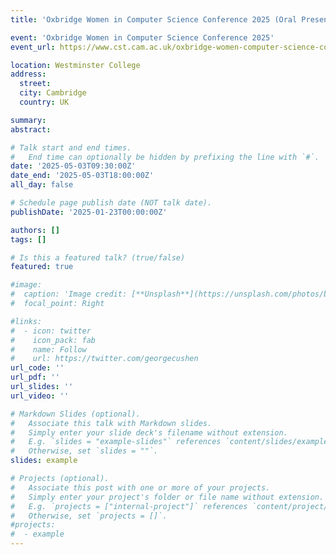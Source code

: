 ```yaml
---
title: 'Oxbridge Women in Computer Science Conference 2025 (Oral Presentation)'

event: 'Oxbridge Women in Computer Science Conference 2025'
event_url: https://www.cst.cam.ac.uk/oxbridge-women-computer-science-conference-2025

location: Westminster College
address:
  street: 
  city: Cambridge
  country: UK

summary: 
abstract: 

# Talk start and end times.
#   End time can optionally be hidden by prefixing the line with `#`.
date: '2025-05-03T09:30:00Z'
date_end: '2025-05-03T18:00:00Z'
all_day: false

# Schedule page publish date (NOT talk date).
publishDate: '2025-01-23T00:00:00Z'

authors: []
tags: []

# Is this a featured talk? (true/false)
featured: true

#image:
#  caption: 'Image credit: [**Unsplash**](https://unsplash.com/photos/bzdhc5b3Bxs)'
#  focal_point: Right

#links:
#  - icon: twitter
#    icon_pack: fab
#    name: Follow
#    url: https://twitter.com/georgecushen
url_code: ''
url_pdf: ''
url_slides: ''
url_video: ''

# Markdown Slides (optional).
#   Associate this talk with Markdown slides.
#   Simply enter your slide deck's filename without extension.
#   E.g. `slides = "example-slides"` references `content/slides/example-slides.md`.
#   Otherwise, set `slides = ""`.
slides: example

# Projects (optional).
#   Associate this post with one or more of your projects.
#   Simply enter your project's folder or file name without extension.
#   E.g. `projects = ["internal-project"]` references `content/project/deep-learning/index.md`.
#   Otherwise, set `projects = []`.
#projects:
#  - example
---
```

